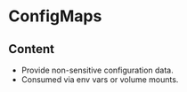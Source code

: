 # ConfigMaps

## Content

- Provide non-sensitive configuration data.
- Consumed via env vars or volume mounts.
